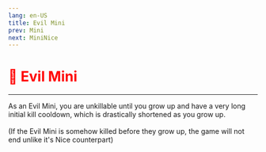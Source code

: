 ```yaml
---
lang: en-US
title: Evil Mini
prev: Mini
next: MiniNice
---
```


# <font color=red>🐁 <b>Evil Mini</b></font> <Badge text="Power" type="tip" vertical="middle"/>
---

As an Evil Mini, you are unkillable until you grow up and have a very long initial kill cooldown, which is drastically shortened as you grow up.<br><br>
(If the Evil Mini is somehow killed before they grow up, the game will not end unlike it's Nice counterpart)